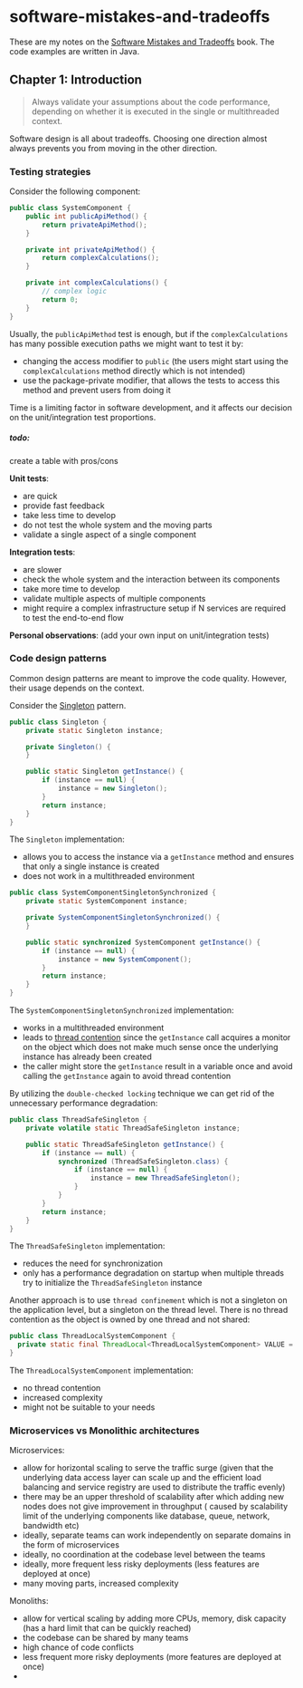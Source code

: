 # software-mistakes-and-tradeoffs

These are my notes on
the [Software Mistakes and Tradeoffs](https://www.manning.com/books/software-mistakes-and-tradeoffs) book. The code
examples are written in Java.

## Chapter 1: Introduction

> Always validate your assumptions about the code performance, depending on whether it is executed in the single or
> multithreaded context.

Software design is all about tradeoffs. Choosing one direction almost always prevents you from moving in the other
direction.

### Testing strategies

Consider the following component:

```java
public class SystemComponent {
    public int publicApiMethod() {
        return privateApiMethod();
    }

    private int privateApiMethod() {
        return complexCalculations();
    }

    private int complexCalculations() {
        // complex logic
        return 0;
    }
}
```
Usually, the `publicApiMethod` test is enough, but if the `complexCalculations` has many possible execution paths we might want to test it by:
* changing the access modifier to `public` (the users might start using the `complexCalculations` method directly which is not intended)
* use the package-private modifier, that allows the tests to access this method and prevent users from doing it

Time is a limiting factor in software development, and it affects our decision on the unit/integration test proportions.

##### todo: 
create a table with pros/cons

**Unit tests**:
- are quick
- provide fast feedback 
- take less time to develop
- do not test the whole system and the moving parts
- validate a single aspect of a single component

**Integration tests**:
- are slower
- check the whole system and the interaction between its components
- take more time to develop
- validate multiple aspects of multiple components
- might require a complex infrastructure setup if N services are required to test the end-to-end flow

**Personal observations**: (add your own input on unit/integration tests)

### Code design patterns

Common design patterns are meant to improve the code quality. However, their usage depends on the context.

Consider the [Singleton](https://refactoring.guru/design-patterns/singleton) pattern.

```java
public class Singleton {
    private static Singleton instance;

    private Singleton() {
    }

    public static Singleton getInstance() {
        if (instance == null) {
            instance = new Singleton();
        }
        return instance;
    }
}
```

The `Singleton` implementation:

- allows you to access the instance via a `getInstance` method and ensures that only a single instance is created
- does not work in a multithreaded environment

```java
public class SystemComponentSingletonSynchronized {
    private static SystemComponent instance;

    private SystemComponentSingletonSynchronized() {
    }

    public static synchronized SystemComponent getInstance() {
        if (instance == null) {
            instance = new SystemComponent();
        }
        return instance;
    }
}
```

The `SystemComponentSingletonSynchronized` implementation:

- works in a multithreaded environment
- leads to [thread contention](https://docs.oracle.com/javase/tutorial/essential/concurrency/sync.html) since
  the `getInstance` call acquires a monitor on the object which does not make much sense once the underlying instance
  has already been created
- the caller might store the `getInstance` result in a variable once and avoid calling the `getInstance` again to avoid
  thread contention 

By utilizing the `double-checked locking` technique we can get rid of the unnecessary performance degradation:

```java
public class ThreadSafeSingleton {
    private volatile static ThreadSafeSingleton instance;

    public static ThreadSafeSingleton getInstance() {
        if (instance == null) {
            synchronized (ThreadSafeSingleton.class) {
                if (instance == null) {
                    instance = new ThreadSafeSingleton();
                }
            }
        }
        return instance;
    }
}
```

The `ThreadSafeSingleton` implementation:

- reduces the need for synchronization
- only has a performance degradation on startup when multiple threads try to initialize the `ThreadSafeSingleton`
  instance

Another approach is to use `thread confinement` which is not a singleton on the application level, but a singleton on
the thread level. There is no thread contention as the object is owned by one thread and not shared:

```java
public class ThreadLocalSystemComponent {
  private static final ThreadLocal<ThreadLocalSystemComponent> VALUE = ThreadLocal.withInitial(ThreadLocalSystemComponent::new);
}
```

The `ThreadLocalSystemComponent` implementation:

- no thread contention
- increased complexity
- might not be suitable to your needs

### Microservices vs Monolithic architectures

Microservices:

- allow for horizontal scaling to serve the traffic surge (given that the underlying data access layer can scale up and
  the efficient load balancing and service registry are used to distribute the traffic evenly)
- there may be an upper threshold of scalability after which adding new nodes does not give improvement in throughput (
  caused by scalability limit of the underlying components like database, queue, network, bandwidth etc) 
- ideally, separate teams can work independently on separate domains in the form of microservices
- ideally, no coordination at the codebase level between the teams
- ideally, more frequent less risky deployments (less features are deployed at once)
- many moving parts, increased complexity

Monoliths:

- allow for vertical scaling by adding more CPUs, memory, disk capacity (has a hard limit that can be quickly reached)
- the codebase can be shared by many teams
- high chance of code conflicts
- less frequent more risky deployments (more features are deployed at once)
- 
